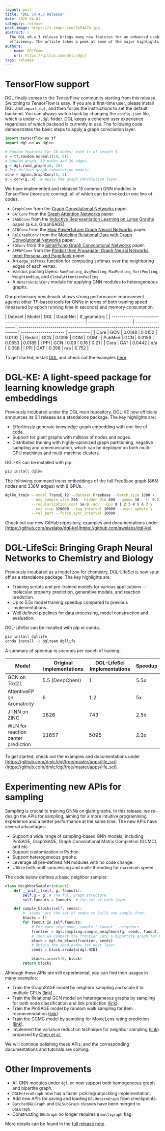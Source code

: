 ```yaml
---
layout: post
title: "DGL v0.4.3 Release"
date: 2020-04-01
category: release
post_image: https://i.imgur.com/ZoP4A7A.jpg
abstract: |
  The DGL v0.4.3 release brings many new features for an enhanced usability and system
  efficiency. The article takes a peek at some of the major highlights.
authors:
  - name: DGLTeam
    url: https://github.com/dmlc/dgl/
tags: release
---
```


TensorFlow support
===

DGL finally comes to the TensorFlow community starting from this release.
Switching to TensorFlow is easy. If you are a first-time user, please install
DGL and `import dgl`, and then follow the instructions to set the default
backend. You can always switch back by changing the `config.json` file, which is
under `~/.dgl` folder. DGL keeps a coherent user experience regardless of which
backend is currently in use. The following code demonstrates the basic steps to
apply a graph convolution layer.

```python
import tensorflow as tf
import dgl.nn as dglnn

# Random features for 10 nodes; each is of length 5.
x = tf.random.normal((10, 5))
# Random graph; 10 nodes and 20 edges.
g = dgl.rand_graph(10, 20)
# Pre-defined graph convolution module.
conv = dglnn.GraphConv(5, 3)
y = conv(g, x)  # Apply the graph convolution layer.
```

We have implemented and released 15 common GNN modules in TensorFlow (more are
coming), all of which can be invoked in one line of codes.

* `GraphConv` from the [Graph Convolutional Networks](https://arxiv.org/abs/1609.02907) paper.
* `GATConv` from the [Graph Attention Networks](https://arxiv.org/pdf/1710.10903.pdf) paper.
* `SAGEConv` from the [Inductive Representation Learning on Large Graphs](https://arxiv.org/pdf/1706.02216.pdf) paper (a.k.a. GraphSAGE).
* `GINConv` from the [How Powerful are Graph Neural Networks](https://arxiv.org/pdf/1810.00826.pdf) paper.
* `RelGraphConv` from the [Modeling Relational Data with Graph Convolutional Networks](https://arxiv.org/abs/1703.06103) paper.
* `SGConv` from the [Simplifying Graph Convolutional Networks](https://arxiv.org/pdf/1902.07153.pdf) paper.
* `APPNPConv` from the [Predict then Propagate: Graph Neural Networks meet Personalized PageRank](https://arxiv.org/pdf/1810.05997.pdf) paper.
* An `edge_softmax` function for computing softmax over the neighboring edges of each vertex.
* Various pooling layers: `SumPooling`, `AvgPooling`, `MaxPooling`, `SortPooling`, `WeightAndSum`, and `GlobalAttentionPooling`.
* A `HeteroGraphConv` module for applying GNN modules to heterogeneous graphs. 

Our preliminary benchmark shows strong performance improvement against other
TF-based tools for GNNs in terms of both training speed (measured by epoch
running time in seconds) and memory consumption.

| Dateset | Model | DGL | GraphNet | tf_geometric |
| ---------------------------------------------------------------- | ---------------------- | ----------------- | ----------------------------------------------------------------------------- | ---------------------- | ----------- |
| Core | GCN | 0.0148 | 0.0152 | 0.0192 |
| Reddit | GCN | 0.1095 | OOM | OOM |
| PubMed | GCN | 0.0156 | 0.0553 | 0.0185 |
| PPI | GCN | 0.09 | 0.16 | 0.21 |
| Cora | GAT | 0.0442 | n/a | 0.058 |
| PPI | GAT | 0.398 | n/a | 0.752 |

To get started, install [DGL](https://www.dgl.ai/pages/start.html) and check out the examples [here](https://github.com/dmlc/dgl/tree/master/examples/tensorflow).

DGL-KE: A light-speed package for learning knowledge graph embeddings
===
Previously incubated under the DGL main repository, DGL-KE now officially
announces its 0.1 release as a standalone package. The key highlights are:

* Effortlessly generate knowledge graph embedding with one line of code.
* Support for giant graphs with millions of nodes and edges.
* Distributed training with highly-optimized graph partitioning, negative
  sampling and communication, which can be deployed on both multi-GPU machines
  and multi-machine clusters.

DGL-KE can be installed with pip:

```bash
pip install dglke
```

The following command trains embeddings of the full FreeBase graph (86M nodes
and 338M edges) with 8 GPUs.

```bash
dglke_train --model TransE_l2 --dataset Freebase --batch_size 1000 \
            --neg_sample_size 200 --hidden_dim 400 --gamma 10 --lr 0.1 \
            --regularization_coef 1e-9 -adv --gpu 0 1 2 3 4 5 6 7 \
            --max_step 320000 --log_interval 10000 --async_update \
            --rel_part --force_sync_interval 10000
```

Check out our new GitHub repository, examples and documentations under
[https://github.com/awslabs/dgl-ke](https://github.com/awslabs/dgl-ke)

DGL-LifeSci: Bringing Graph Neural Networks to Chemistry and Biology
===

Previously incubated as a model zoo for chemistry, DGL-LifeSci is now spun off
as a standalone package. The key highlights are:

* Training scripts and pre-trained models for various applications — molecular
  property prediction, generative models, and reaction prediction.
* Up to 5.5x model training speedup compared to previous implementations.
* Well defined pipelines for data processing, model construction and
  evaluation.

DGL-LifeSci can be installed with pip or conda.

```bash
pip install dgllife
conda install -c dglteam dgllife
```

A summary of speedup in seconds per epoch of training:

| Model | Original Implementations | DGL-LifeSci Implementations | Speedup |
| ---------------------------------------------------------------- | ---------------------- | ----------------- | ------------------------------------------------------------------- |
| GCN on Tox21 | 5.5 (DeepChem) | 1 | 5.5x |
| AttentiveFP on Aromaticity | 6 | 1.2 | 5x |
| JTNN on ZINC | 1826 | 743 | 2.5x |
| WLN for reaction center prediction | 11657 | 5095 | 2.3x |

To get started, check out the examples and documentations under
[https://github.com/dmlc/dgl/tree/master/apps/life_sci](https://github.com/dmlc/dgl/tree/master/apps/life_sci).

Experimenting new APIs for sampling
===

Sampling is crucial to training GNNs on giant graphs. In this release, we
re-design the APIs for sampling, aiming for a more intuitive programming
experience and a better performance at the same time. The new APIs have several
advantages:

* Support a wide range of sampling-based GNN models, including PinSAGE,
  GraphSAGE, Graph Convolutional Matrix Completion (GCMC), and etc.
* Support customization in Python.
* Support heterogeneous graphs.
* Leverage all pre-defined NN modules with no code change.
* Utilize both multi-processing and multi-threading for maximum speed.

The code below defines a basic neighbor sampler:

```python
class NeighborSampler(object):
    def __init__(self, g, fanouts):
        self.g = g  # The full graph structure
        self.fanouts = fanouts  # fan-out of each layer

    def sample_blocks(self, seeds):
        # `seeds` are the set of nodes to build one sample from.
        blocks = []
        for fanout in self.fanouts:
            # For each seed node, sample ``fanout`` neighbors.
            frontier = dgl.sampling.sample_neighbors(g, seeds, fanout, replace=True)
            # Then we compact the frontier into a bipartite graph for message passing.
            block = dgl.to_block(frontier, seeds)
            # Obtain the seed nodes for next layer.
            seeds = block.srcdata[dgl.NID]

            blocks.insert(0, block)
        return blocks
```

Although these APIs are still experimental, you can find their usages in many
examples:

* Train the GraphSAGE model by neighbor sampling and scale it to multiple GPUs
  ([link](https://github.com/dmlc/dgl/tree/master/examples/pytorch/graphsage)).
* Train the Relational GCN model on heterogeneous graphs by sampling for both
  node classification and link prediction ([link](https://github.com/dmlc/dgl/tree/master/examples/pytorch/rgcn-hetero)).
* Train the PinSAGE model by random walk sampling for item recommendation ([link](https://github.com/dmlc/dgl/pull/1334)).
* Train the GCMC model by sampling for MovieLens rating prediction ([link](https://github.com/dmlc/dgl/pull/1296)).
* Implement the variance reduction technique for neighbor sampling ([link](https://github.com/dmlc/dgl/pull/1355)) proposed by [Chen et al.](https://arxiv.org/abs/1710.10568)

We will continue polishing these APIs, and the corresponding documentations and
tutorials are coming.

Other Improvements
===
* All GNN modules under `dgl.nn` now support both homogeneous graph and bipartite graph.
* `DGLHeteroGraph` now has a faster pickling/unpickling implementation.
* Add new APIs for saving and loading `DGLHeteroGraph` from checkpoints.
* `BatchedDGLGraph` and `DGLSubGraph` classes have been merged to `DGLGraph`.
* Constructing `DGLGraph` no longer requires a `multigraph` flag.

More details can be found in the [full release note](https://github.com/dmlc/dgl/releases/tag/0.4.3).
